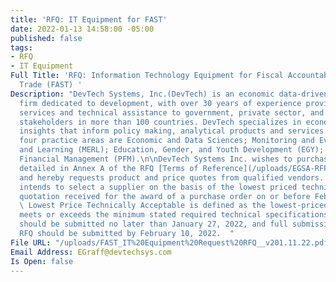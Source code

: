 ```yaml
---
title: 'RFQ: IT Equipment for FAST'
date: 2022-01-13 14:58:00 -05:00
published: false
tags:
- RFQ
- IT Equipment
Full Title: 'RFQ: Information Technology Equipment for Fiscal Accountability and Sustainable
  Trade (FAST) '
Description: "DevTech Systems, Inc.(DevTech) is an economic data-driven consulting
  firm dedicated to development, with over 30 years of experience providing advisory
  services and technical assistance to government, private sector, and civil society
  stakeholders in more than 100 countries. DevTech specializes in economics and data-driven
  insights that inform policy making, analytical products and services. DevTech’s
  four practice areas are Economic and Data Sciences; Monitoring and Evaluation, Research
  and Learning (MERL); Education, Gender, and Youth Development (EGY); and Public
  Financial Management (PFM).\n\nDevTech Systems Inc. wishes to purchase the items/services
  detailed in Annex A of the RFQ [Terms of Reference](/uploads/EGSA-RFP%206.25.2021.PNG)
  and hereby requests product and price quotes from qualified vendors. \n\nDevTech
  intends to select a supplier on the basis of the lowest priced technically acceptable
  quotation received for the award of a purchase order on or before February 15, 2022.
  \ Lowest Price Technically Acceptable is defined as the lowest-priced offer which
  meets or exceeds the minimum stated required technical specifications.\n \nQuestions
  should be submitted no later than January 27, 2022, and full submissions to the
  RFQ should be submitted by February 10, 2022.  "
File URL: "/uploads/FAST_IT%20Equipment%20Request%20RFQ__v201.11.22.pdf"
Email Address: EGraff@devtechsys.com
Is Open: false
---
```


